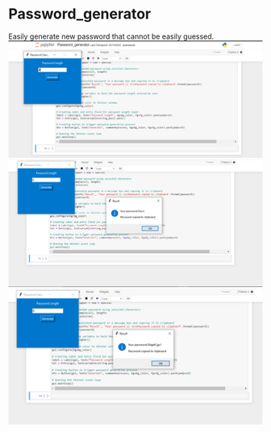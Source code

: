 # Password_generator
Easily generate new password that cannot be easily guessed.
![pass1](https://github.com/SonOfGod04/Dice_Stimulator/blob/main/Screenshot%20(92).png)
![pass1](https://github.com/SonOfGod04/Dice_Stimulator/blob/main/Screenshot%20(95).png)
![pass1](https://github.com/SonOfGod04/Dice_Stimulator/blob/main/Screenshot%20(96).png)

